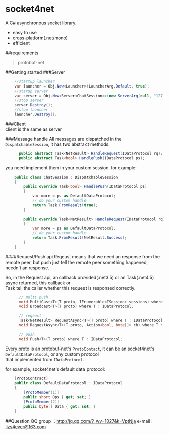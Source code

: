 socket4net
======================
A C# asynchronous socket library.

* easy to use
* cross-platform(.net/mono)
* efficient

##requirements
> protobuf-net

##Getting started
###Server<br>
```C#
    //startup launcher
    var launcher = Obj.New<Launcher>(LauncherArg.Default, true);
    //starup server
    var server = Obj.New<Server<ChatSession>>(new ServerArg(null, "127.0.0.1", 9527), true);
    //stop server
    server.Destroy();
    //stop launcher
    launcher.Destroy();
```
###Client<br>
client is the same as server
    
###Message handle
All messages are dispatched in the `DispatchableSession`, it has two abstract methods:
```C#
      public abstract Task<NetResult> HandleRequest(IDataProtocol rq);
      public abstract Task<bool> HandlePush(IDataProtocol ps);
```
you need implement them in your custom session.
for example:
```C#
    public class ChatSession : DispatchableSession
    {
        public override Task<bool> HandlePush(IDataProtocol ps)
        {
            var more = ps as DefaultDataProtocol;
            // do your custom handle
            return Task.FromResult(true);
        }
    
        public override Task<NetResult> HandleRequest(IDataProtocol rq)
        {
            var more = ps as DefaultDataProtocol;
            // do your custom handle
            return Task.FromResult(NetResult.Success);
        }
    }
```

####Request/Push api
Reqeust means that we need an response from the remote peer, but push just tell the remote peer something happened,<br>
needn't an response.<br>

So, in the Request api, an callback provided(.net3.5) or an Task<NetResult>(.net4.5) async returned, this callback or<br>
Task<NetResult> tell the caller whether this request is responsed correctly.
```C#
      // multi push
      void MultiCast<T>(T proto, IEnumerable<ISession> sessions) where T : IDataProtocol;
      void Broadcast<T>(T proto) where T : IDataProtocol;
      
      // reqeust
      Task<NetResult> RequestAsync<T>(T proto) where T : IDataProtocol;
      void RequestAsync<T>(T proto, Action<bool, byte[]> cb) where T : IDataProtocol;
      
      // push
      void Push<T>(T proto) where T : IDataProtocol;
```
Every proto is an protobuf-net's `ProtoContact`, it can be an socket4net's `DefaultDataProtocol`, or any custom protocol<br> that implemented from `IDataProtocol`.
    
for example, socket4net's default data protocol:
```C#
    [ProtoContract]
    public class DefaultDataProtocol : IDataProtocol
    {
        [ProtoMember(1)]
        public short Ops { get; set; }
        [ProtoMember(2)]
        public byte[] Data { get; set; }
    }
```

##Question
QQ group ：http://jq.qq.com/?_wv=1027&k=VptNja
e-mail : lizs4ever@163.com
